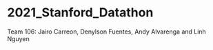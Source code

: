 # 2021_Stanford_Datathon
Team 106: Jairo Carreon, Denylson Fuentes, Andy Alvarenga and Linh Nguyen 
